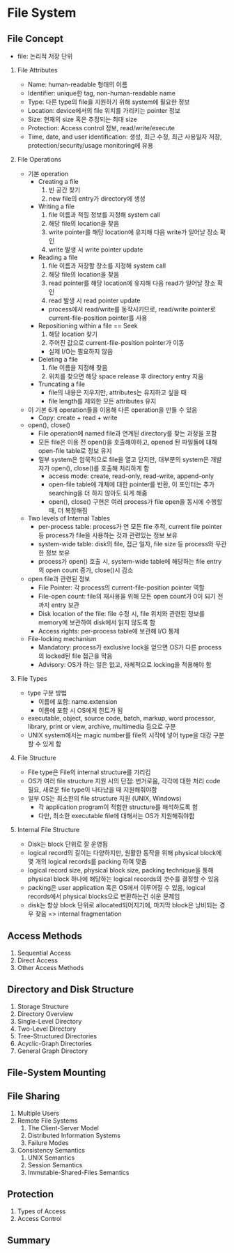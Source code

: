 # File System

## File Concept
* file: 논리적 저장 단위
1. File Attributes
    * Name: human-readable 형태의 이름
    * Identifier: unique한 tag, non-human-readable name
    * Type: 다른 type의 file을 지원하기 위해 system에 필요한 정보
    * Location: device에서의 file 위치를 가리키는 pointer 정보
    * Size: 현재의 size 혹은 추정되는 최대 size
    * Protection: Access control 정보, read/write/execute
    * Time, date, and user identification: 생성, 최근 수정, 최근 사용일자 저장, protection/security/usage monitoring에 유용
1. File Operations
    * 기본 operation
        * Creating a file
            1. 빈 공간 찾기
            1. new file의 entry가 directory에 생성
        * Writing a file
            1. file 이름과 적힐 정보를 지정해 system call
            1. 해당 file의 location을 찾음
            1. write pointer를 해당 location에 유지해 다음 write가 일어날 장소 확인
            1. write 발생 시 write pointer update
        * Reading a file
            1. file 이름과 저장할 장소를 지정해 system call
            1. 해당 file의 location을 찾음
            1. read pointer를 해당 location에 유지해 다음 read가 일어날 장소 확인
            1. read 발생 시 read pointer update
            * process에서 read/write를 동작시키므로, read/write pointer로 current-file-position pointer를 사용
        * Repositioning within a file == Seek
            1. 해당 location 찾기
            1. 주어진 값으로 current-file-position pointer가 이동
            * 실제 I/O는 필요하지 않음
        * Deleting a file
            1. file 이름을 지정해 찾음
            1. 위치를 찾으면 해당 space release 후 directory entry 지움
        * Truncating a file
            * file의 내용은 지우지만, attributes는 유지하고 싶을 때
            * file length를 제외한 모든 attributes 유지
    * 이 기본 6개 operation들을 이용해 다른 operation을 만들 수 있음
        * Copy: create + read + write
    * open(), close()
        * File operation에 named file과 연계된 directory를 찾는 과정을 포함
        * 모든 file은 이용 전 open()을 호출해야하고, opened 된 파일들에 대해 open-file table로 정보 유지
        * 일부 system은 암묵적으로 file을 열고 닫지만, 대부분의 system은 개발자가 open(), close()를 호출해 처리하게 함
            * access mode: create, read-only, read-write, append-only
            * open-file table에 개체에 대한 pointer를 반환, 이 포인터는 추가 searching을 더 하지 않아도 되게 해줌
            * open(), close() 구현은 여러 process가 file open을 동시에 수행할 때, 더 복잡해짐
    * Two levels of Internal Tables
        * per-process table: process가 연 모든 file 추적, current file pointer 등 process가 file을 사용하는 것과 관련있는 정보 보유
        * system-wide table: disk의 file, 접근 일자, file size 등 process와 무관한 정보 보유
        * process가 open() 호출 시, system-wide table에 해당하는 file entry의 open count 증가, close()시 감소
    * open file과 관련된 정보
        * File Pointer: 각 process의 current-file-position pointer 역할
        * File-open count: file의 재사용을 위해 모든 open count가 0이 되기 전까지 entry 보관
        * Disk location of the file: file 수정 시, file 위치와 관련된 정보를 memory에 보관하여 disk에서 읽지 않도록 함
        * Access rights: per-process table에 보관해 I/O 통제
    * File-locking mechanism
        * Mandatory: process가 exclusive lock을 얻으면 OS가 다른 process의 locked된 file 접근을 막음
        * Advisory: OS가 하는 일은 없고, 자체적으로 locking을 적용해야 함

1. File Types
    * type 구분 방법
        * 이름에 포함: name.extension
        * 이름에 포함 시 OS에게 힌트가 됨
    * executable, object, source code, batch, markup, word processor, library, print or view, archive, multimedia 등으로 구분
    * UNIX system에서는 magic number를 file의 시작에 넣어 type을 대강 구분할 수 있게 함
1. File Structure
    * File type은 File의 internal structure를 가리킴
    * OS가 여러 file structure 지원 시의 단점: 번거로움, 각각에 대한 처리 code 필요, 새로운 file type이 나타났을 때 지원해줘야함
    * 일부 OS는 최소한의 file structure 지원 (UNIX, Windows)
        * 각 application program이 적합한 structure를 해석하도록 함
        * 다만, 최소한 executable file에 대해서는 OS가 지원해줘야함
1. Internal File Structure
    * Disk는 block 단위로 잘 운영됨
    * logical record의 길이는 다양하지만, 원활한 동작을 위해 physical block에 몇 개의 logical records를 packing 하여 맞춤
    * logical record size, physical block size, packing technique을 통해 physical block 하나에 해당하는 logical records의 갯수를 결정할 수 있음
    * packing은 user application 혹은 OS에서 이루어질 수 있음, logical records에서 physical blocks으로 변환하는건 쉬운 문제임
    * disk는 항상 block 단위로 allocated되어지기에, 마지막 block은 낭비되는 경우 잦음 => internal fragmentation
    
## Access Methods
1. Sequential Access
1. Direct Access
1. Other Access Methods

## Directory and Disk Structure
1. Storage Structure
1. Directory Overview
1. Single-Level Directory
1. Two-Level Directory
1. Tree-Structured Directories
1. Acyclic-Graph Directories
1. General Graph Directory

## File-System Mounting

## File Sharing
1. Multiple Users
1. Remote File Systems
    1. The Client-Server Model
    1. Distributed Information Systems
    1. Failure Modes
1. Consistency Semantics
    1. UNIX Semantics
    1. Session Semantics
    1. Immutable-Shared-Files Semantics

## Protection
1. Types of Access
1. Access Control

## Summary